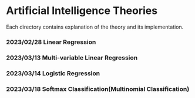 # Artificial Intelligence Theories

Each directory contains explanation of the theory and its implementation.

### 2023/02/28 Linear Regression
### 2023/03/13 Multi-variable Linear Regression
### 2023/03/14 Logistic Regression
### 2023/03/18 Softmax Classification(Multinomial Classification)
